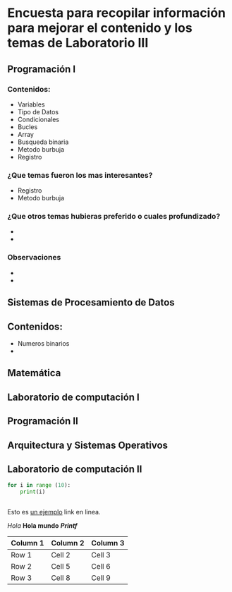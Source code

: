 # Encuesta para recopilar información para mejorar el contenido y los temas de Laboratorio III 
## Programación I 
### Contenidos:
* Variables
* Tipo de Datos
* Condicionales
* Bucles
* Array
* Busqueda binaria
* Metodo burbuja
* Registro
### ¿Que temas fueron los mas interesantes?
* Registro
* Metodo burbuja
### ¿Que otros temas hubieras preferido o cuales profundizado?
* 
*
### Observaciones 
*
*
## Sistemas de Procesamiento de Datos
## Contenidos:
* Numeros binarios
* 

## Matemática

## Laboratorio de computación I

## Programación II

## Arquitectura y Sistemas Operativos

## Laboratorio de computación II


``` python
for i in range (10):
    print(i)
    
```

Esto es  [un ejemplo](http://google.com/ "Algo que poner") link en linea.

*Hola*
**Hola mundo**
***Printf***

| Column 1 | Column 2 | Column 3 |
|----------|----------|----------|
| Row 1    | Cell 2   | Cell 3   |
| Row 2    | Cell 5   | Cell 6   |
| Row 3    | Cell 8   | Cell 9   |

